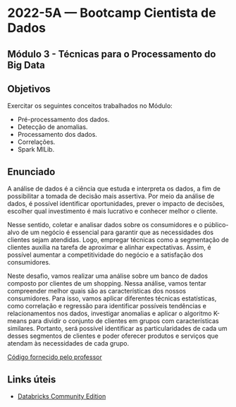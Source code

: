 # 2022-5A — Bootcamp Cientista de Dados

## Módulo 3 - Técnicas para o Processamento do Big Data

## Objetivos

Exercitar os seguintes conceitos trabalhados no Módulo:

- Pré-processamento dos dados.
- Detecção de anomalias.
- Processamento dos dados.
- Correlações.
- Spark MlLib.

## Enunciado

A análise de dados é a ciência que estuda e interpreta os dados, a fim de possibilitar a tomada de decisão mais assertiva. Por meio da análise de dados, é possível identificar oportunidades, prever o impacto de decisões, escolher qual investimento é mais lucrativo e conhecer melhor o cliente.

Nesse sentido, coletar e analisar dados sobre os consumidores e o público-alvo de um negócio é essencial para garantir que as necessidades dos clientes sejam atendidas. Logo, empregar técnicas como a segmentação de clientes auxilia na tarefa de aproximar e alinhar expectativas. Assim, é possível aumentar a competitividade do negócio e a satisfação dos consumidores.

Neste desafio, vamos realizar uma análise sobre um banco de dados composto por clientes de um shopping. Nessa análise, vamos tentar compreender melhor quais são as características dos nossos consumidores. Para isso, vamos aplicar diferentes técnicas estatísticas, como correlação e regressão para identificar possíveis tendências e relacionamentos nos dados, investigar anomalias e aplicar o algoritmo K-means para dividir o conjunto de clientes em grupos com características similares. Portanto, será possível identificar as particularidades de cada um desses segmentos de clientes e poder oferecer produtos e serviços que atendam às necessidades de cada grupo.

[Código fornecido pelo professor](desafio_bootcamp_TPD.ipynb)

## Links úteis

- [Databricks Community Edition](https://community.cloud.databricks.com/)
